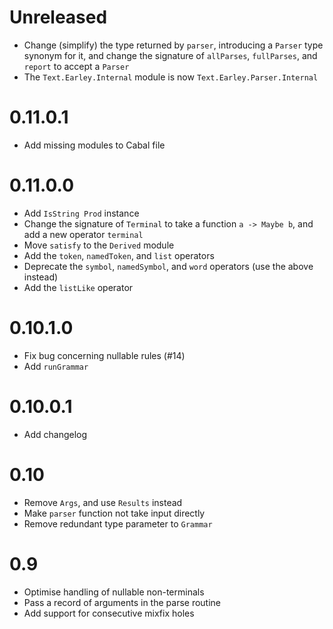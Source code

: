# Unreleased

- Change (simplify) the type returned by `parser`, introducing  a `Parser` type synonym for it, and change the signature of `allParses`, `fullParses`, and `report` to accept a `Parser`
- The `Text.Earley.Internal` module is now `Text.Earley.Parser.Internal`

# 0.11.0.1

- Add missing modules to Cabal file

# 0.11.0.0

- Add `IsString Prod` instance
- Change the signature of `Terminal` to take a function `a -> Maybe b`, and add a new operator `terminal`
- Move `satisfy` to the `Derived` module
- Add the `token`, `namedToken`, and `list` operators
- Deprecate the `symbol`, `namedSymbol`, and `word` operators (use the above instead)
- Add the `listLike` operator

# 0.10.1.0

- Fix bug concerning nullable rules (#14)
- Add `runGrammar`

# 0.10.0.1

- Add changelog

# 0.10

- Remove `Args`, and use `Results` instead
- Make `parser` function not take input directly
- Remove redundant type parameter to `Grammar`

# 0.9

- Optimise handling of nullable non-terminals
- Pass a record of arguments in the parse routine
- Add support for consecutive mixfix holes
